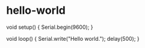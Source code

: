 # hello-world
void setup() {
    Serial.begin(9600);
}

void loop() {
    Serial.write("Hello world.");
    delay(500);
}
